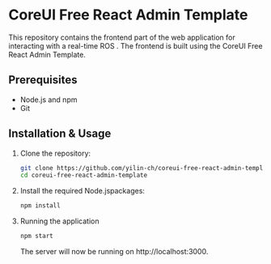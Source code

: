 # CoreUI Free React Admin Template

This repository contains the frontend part of the web application for interacting with a real-time ROS . The frontend is built using the CoreUI Free React Admin Template.

## Prerequisites
- Node.js and npm
- Git

## Installation & Usage

1. Clone the repository:
   ```sh
   git clone https://github.com/yilin-ch/coreui-free-react-admin-template.git
   cd coreui-free-react-admin-template
2. Install the required Node.jspackages:
    ```sh
    npm install
3. Running the application
    ```sh
    npm start
    ```
    The server will now be running on http://localhost:3000.
